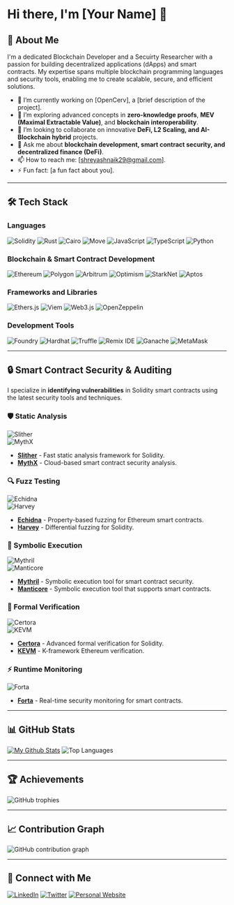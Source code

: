 # Hi there, I'm [Your Name] 👋

## 🚀 About Me
I'm a dedicated Blockchain Developer and a Secuirty Researcher with a passion for building decentralized applications (dApps) and smart contracts. My expertise spans multiple blockchain programming languages and security tools, enabling me to create scalable, secure, and efficient solutions.

- 🔭 I’m currently working on [OpenCerv], a [brief description of the project].
- 🌱 I’m exploring advanced concepts in **zero-knowledge proofs**, **MEV (Maximal Extractable Value)**, and **blockchain interoperability**.
- 👯 I’m looking to collaborate on innovative **DeFi, L2 Scaling, and AI-Blockchain hybrid** projects.
- 💬 Ask me about **blockchain development, smart contract security, and decentralized finance (DeFi)**.
- 📫 How to reach me: [shreyashnaik29@gmail.com].
- ⚡ Fun fact: [a fun fact about you].

---

## 🛠️ Tech Stack

### **Languages**
![Solidity](https://img.shields.io/badge/Solidity-363636?style=for-the-badge&logo=solidity&logoColor=white)
![Rust](https://img.shields.io/badge/Rust-000000?style=for-the-badge&logo=rust&logoColor=white)
![Cairo](https://img.shields.io/badge/Cairo-FFFFFF?style=for-the-badge&logo=cairo&logoColor=black)
![Move](https://img.shields.io/badge/Move-4A90E2?style=for-the-badge&logo=move&logoColor=white)
![JavaScript](https://img.shields.io/badge/JavaScript-F7DF1E?style=for-the-badge&logo=javascript&logoColor=black)
![TypeScript](https://img.shields.io/badge/TypeScript-3178C6?style=for-the-badge&logo=typescript&logoColor=white)
![Python](https://img.shields.io/badge/Python-3776AB?style=for-the-badge&logo=python&logoColor=white)

### **Blockchain & Smart Contract Development**
![Ethereum](https://img.shields.io/badge/Ethereum-3C3C3D?style=for-the-badge&logo=ethereum&logoColor=white)
![Polygon](https://img.shields.io/badge/Polygon-7B3FE4?style=for-the-badge&logo=polygon&logoColor=white)
![Arbitrum](https://img.shields.io/badge/Arbitrum-28A0F0?style=for-the-badge&logo=arbitrum&logoColor=white)
![Optimism](https://img.shields.io/badge/Optimism-FF0420?style=for-the-badge&logo=optimism&logoColor=white)
![StarkNet](https://img.shields.io/badge/StarkNet-000000?style=for-the-badge&logo=starknet&logoColor=white)
![Aptos](https://img.shields.io/badge/Aptos-0055FF?style=for-the-badge&logo=aptos&logoColor=white)

### **Frameworks and Libraries**
![Ethers.js](https://img.shields.io/badge/Ethers.js-3C3C3D?style=for-the-badge&logo=javascript&logoColor=white)
![Viem](https://img.shields.io/badge/Viem-000000?style=for-the-badge&logo=viem&logoColor=white)
![Web3.js](https://img.shields.io/badge/Web3.js-F16822?style=for-the-badge&logo=javascript&logoColor=white)
![OpenZeppelin](https://img.shields.io/badge/OpenZeppelin-4E5EE4?style=for-the-badge&logo=openzeppelin&logoColor=white)

### **Development Tools**
![Foundry](https://img.shields.io/badge/Foundry-7A1FA2?style=for-the-badge&logo=foundry&logoColor=white)
![Hardhat](https://img.shields.io/badge/Hardhat-FE7A16?style=for-the-badge&logo=hardhat&logoColor=white)
![Truffle](https://img.shields.io/badge/Truffle-5E464D?style=for-the-badge&logo=truffle&logoColor=white)
![Remix IDE](https://img.shields.io/badge/Remix%20IDE-000000?style=for-the-badge&logo=remix&logoColor=white)
![Ganache](https://img.shields.io/badge/Ganache-744C28?style=for-the-badge&logo=ganache&logoColor=white)
![MetaMask](https://img.shields.io/badge/MetaMask-E2761B?style=for-the-badge&logo=metamask&logoColor=white)

---

## 🔒 Smart Contract Security & Auditing  

I specialize in **identifying vulnerabilities** in Solidity smart contracts using the latest security tools and techniques.  

### **🛡️ Static Analysis**  
![Slither](https://img.shields.io/badge/Slither-000000?style=for-the-badge&logo=github&logoColor=white)  
![MythX](https://img.shields.io/badge/MythX-ffcc00?style=for-the-badge&logo=ethereum&logoColor=black)  

- **[Slither](https://github.com/crytic/slither)** - Fast static analysis framework for Solidity.  
- **[MythX](https://mythx.io/)** - Cloud-based smart contract security analysis.  

### **🔍 Fuzz Testing**  
![Echidna](https://img.shields.io/badge/Echidna-DC143C?style=for-the-badge&logo=ethereum&logoColor=white)  
![Harvey](https://img.shields.io/badge/Harvey-008080?style=for-the-badge&logo=ethereum&logoColor=white)  

- **[Echidna](https://github.com/crytic/echidna)** - Property-based fuzzing for Ethereum smart contracts.  
- **[Harvey](https://github.com/consensys/harvey)** - Differential fuzzing for Solidity.  

### **🔎 Symbolic Execution**  
![Mythril](https://img.shields.io/badge/Mythril-663399?style=for-the-badge&logo=ethereum&logoColor=white)  
![Manticore](https://img.shields.io/badge/Manticore-8B0000?style=for-the-badge&logo=ethereum&logoColor=white)  

- **[Mythril](https://github.com/ConsenSys/mythril)** - Symbolic execution tool for smart contract security.  
- **[Manticore](https://github.com/trailofbits/manticore)** - Symbolic execution tool that supports smart contracts.  

### **📜 Formal Verification**  
![Certora](https://img.shields.io/badge/Certora-4169E1?style=for-the-badge&logo=ethereum&logoColor=white)  
![KEVM](https://img.shields.io/badge/KEVM-FF4500?style=for-the-badge&logo=ethereum&logoColor=white)  

- **[Certora](https://www.certora.com/)** - Advanced formal verification for Solidity.  
- **[KEVM](https://github.com/kframework/evm-semantics)** - K-framework Ethereum verification.  

### **⚡ Runtime Monitoring**  
![Forta](https://img.shields.io/badge/Forta-00FFFF?style=for-the-badge&logo=ethereum&logoColor=black)  

- **[Forta](https://forta.org/)** - Real-time security monitoring for smart contracts.  

---


## 📊 GitHub Stats
[![My Github Stats](https://awesome-github-stats.azurewebsites.net/user-stats/shrxyeh?cardType=level&preferLogin=false)](https://git.io/awesome-stats-card)
![Top Languages](https://github-readme-stats.vercel.app/api/top-langs/?username=shrxyeh&layout=compact&theme=radical)

---

## 🏆 Achievements
![GitHub trophies](https://github-trophies.vercel.app/?username=shrxyeh&theme=radical&no-frame=false&no-bg=false&margin-w=4)

---

## 📈 Contribution Graph
![GitHub contribution graph](https://activity-graph.herokuapp.com/graph?username=shrxyeh&theme=react-dark)

---

## 🔗 Connect with Me
[![LinkedIn](https://img.shields.io/badge/LinkedIn-0A66C2?style=for-the-badge&logo=linkedin&logoColor=white)]([https://www.linkedin.com/in/yourprofile](https://www.linkedin.com/in/shreyash-naik-b78827240/))
[![Twitter](https://img.shields.io/badge/Twitter-1DA1F2?style=for-the-badge&logo=twitter&logoColor=white)]([https://twitter.com/yourprofile](https://twitter.com/0xshrxyeh))
[![Personal Website](https://img.shields.io/badge/Website-000000?style=for-the-badge&logo=About.me&logoColor=white)](https://yourwebsite.com)
